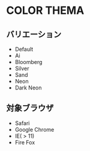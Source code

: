 # COLOR THEMA
## バリエーション
* Default
* Ai
* Bloomberg
* Silver
* Sand
* Neon
* Dark Neon

## 対象ブラウザ
* Safari
* Google Chrome
* IE( > 11)
* Fire Fox